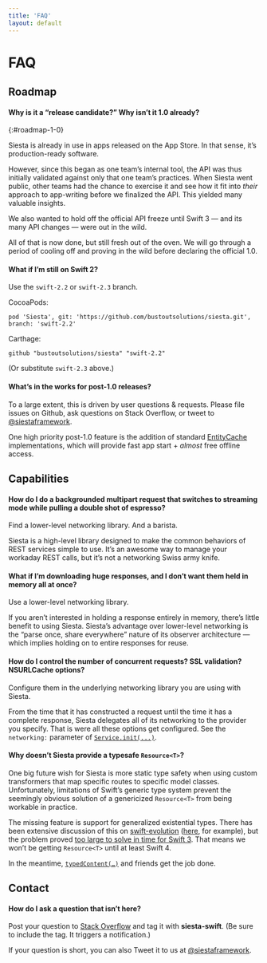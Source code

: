 ```yaml
---
title: 'FAQ'
layout: default
---
```


# FAQ

## Roadmap

#### Why is it a “release candidate?” Why isn’t it 1.0 already?
{:#roadmap-1-0}

Siesta is already in use in apps released on the App Store. In that sense, it’s production-ready software.

However, since this began as one team’s internal tool, the API was thus initially validated against only that one team’s practices. When Siesta went public, other teams had the chance to exercise it and see how it fit into _their_ approach to app-writing before we finalized the API. This yielded many valuable insights.

We also wanted to hold off the official API freeze until Swift 3 — and its many API changes — were out in the wild.

All of that is now done, but still fresh out of the oven. We will go through a period of cooling off and proving in the wild before declaring the official 1.0.

#### What if I’m still on Swift 2?

Use the `swift-2.2` or `swift-2.3` branch.

CocoaPods:

```
pod 'Siesta', git: 'https://github.com/bustoutsolutions/siesta.git', branch: 'swift-2.2'
```

Carthage:

```
github "bustoutsolutions/siesta" "swift-2.2"
```

(Or substitute `swift-2.3` above.)

#### What’s in the works for post-1.0 releases?

To a large extent, this is driven by user questions & requests. Please file issues on Github, ask questions on Stack Overflow, or tweet to [@siestaframework](https://twitter.com/siestaframework).

One high priority post-1.0 feature is the addition of standard [EntityCache](https://bustoutsolutions.github.io/siesta/api/Protocols/EntityCache.html) implementations, which will provide fast app start + _almost_ free offline access.


## Capabilities

#### How do I do a backgrounded multipart request that switches to streaming mode while pulling a double shot of espresso?

Find a lower-level networking library. And a barista.

Siesta is a high-level library designed to make the common behaviors of REST services simple to use. It’s an awesome way to manage your workaday REST calls, but it’s not a networking Swiss army knife.

#### What if I’m downloading huge responses, and I don’t want them held in memory all at once?

Use a lower-level networking library.

If you aren’t interested in holding a response entirely in memory, there’s little benefit to using Siesta. Siesta’s advantage over lower-level networking is the “parse once, share everywhere” nature of its observer architecture — which implies holding on to entire responses for reuse.

#### How do I control the number of concurrent requests? SSL validation? NSURLCache options?

Configure them in the underlying networking library you are using with Siesta.

From the time that it has constructed a request until the time it has a complete response, Siesta delegates all of its networking to the provider you specify. That is were all these options get configured. See the `networking:` parameter of [`Service.init(...)`](https://bustoutsolutions.github.io/siesta/api/Classes/Service.html#//apple_ref/swift/Method/init(baseURL:useDefaultTransformers:networking:)).

#### Why doesn’t Siesta provide a typesafe `Resource<T>`?

One big future wish for Siesta is more static type safety when using custom transformers that map specific routes to specific model classes. Unfortunately, limitations of Swift’s generic type system prevent the seemingly obvious solution of a genericized `Resource<T>` from being workable in practice.

The missing feature is support for generalized existential types. There has been extensive discussion of this on [swift-evolution](https://github.com/apple/swift-evolution) ([here](http://thread.gmane.org/gmane.comp.lang.swift.evolution/17418/focus=18810), for example), but the problem proved [too large to solve in time for Swift 3](http://thread.gmane.org/gmane.comp.lang.swift.evolution/17276). That means we won’t be getting `Resource<T>` until at least Swift 4.

In the meantime, [`typedContent(…)`](https://bustoutsolutions.github.io/siesta/api/Protocols/TypedContentAccessors.html#//apple_ref/swift/Method/typedContent(ifNone:)) and friends get the job done.

## Contact

#### How do I ask a question that isn’t here?

Post your question to [Stack Overflow](https://stackoverflow.com) and tag it with **siesta-swift**. (Be sure to include the tag. It triggers a notification.)

If your question is short, you can also Tweet it to us at [@siestaframework](https://twitter.com/siestaframework).
